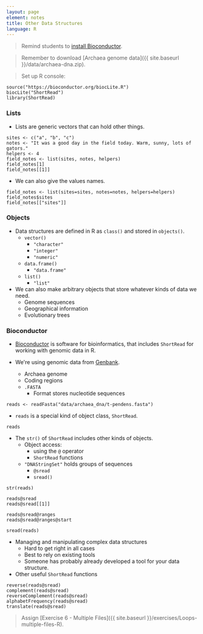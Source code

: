 ```yaml
---
layout: page
element: notes
title: Other Data Structures
language: R
---
```


> Remind students to [install Bioconductor](http://www.bioconductor.org/install/).

> Remember to download [Archaea genome data]({{ site.baseurl }}/data/archaea-dna.zip).
 
> Set up R console:

```
source("https://bioconductor.org/biocLite.R")
biocLite("ShortRead")
library(ShortRead)
```
 
### Lists

* Lists are generic vectors that can hold other things.

```
sites <- c("a", "b", "c")
notes <- "It was a good day in the field today. Warm, sunny, lots of gators."
helpers <- 4
field_notes <- list(sites, notes, helpers)
field_notes[1]
field_notes[[1]]
```

* We can also give the values names.

```
field_notes <- list(sites=sites, notes=notes, helpers=helpers)
field_notes$sites
field_notes[["sites"]]
```

### Objects 

* Data structures are defined in R as `class()` and stored in `objects()`. 
    * `vector()`
        * `"character"` 
        * `"integer"` 
        * `"numeric"`
    * `data.frame()`
        * `"data.frame"`
    * `list()`
        * `"list"`
* We can also make arbitrary objects that store whatever kinds of
data we need.
    * Genome sequences
    * Geographical information
    * Evolutionary trees

### Bioconductor

* [Bioconductor](http://www.bioconductor.org/) is software for bioinformatics, that includes `ShortRead` 
for working with genomic data in R.

* We're using genomic data from [Genbank](http://www.ncbi.nlm.nih.gov/).
    * Archaea genome
    * Coding regions
    * `.FASTA`
        * Format stores nucleotide sequences

```
reads <- readFasta("data/archaea_dna/t-pendens.fasta")
```

* `reads` is a special kind of object class, `ShortRead`.

```
reads
```

* The `str()` of `ShortRead` includes other kinds of objects.
    * Object access:
        * using the `@` operator
        * `ShortRead` functions
    * `"DNAStringSet"` holds groups of sequences
        * `@sread` 
        * `sread()`

```
str(reads)

reads@sread
reads@sread[[1]]

reads@sread@ranges
reads@sread@ranges@start

sread(reads)
```

* Managing and manipulating complex data structures
    * Hard to get right in all cases 
    * Best to rely on existing tools
    * Someone has probably already developed a tool for your data structure.
* Other useful `ShortRead` functions

```
reverse(reads@sread)
complement(reads@sread)
reverseComplement(reads@sread)
alphabetFrequency(reads@sread)
translate(reads@sread)
```

> Assign [Exercise 6 - Multiple Files]({{ site.baseurl }}/exercises/Loops-multiple-files-R).
